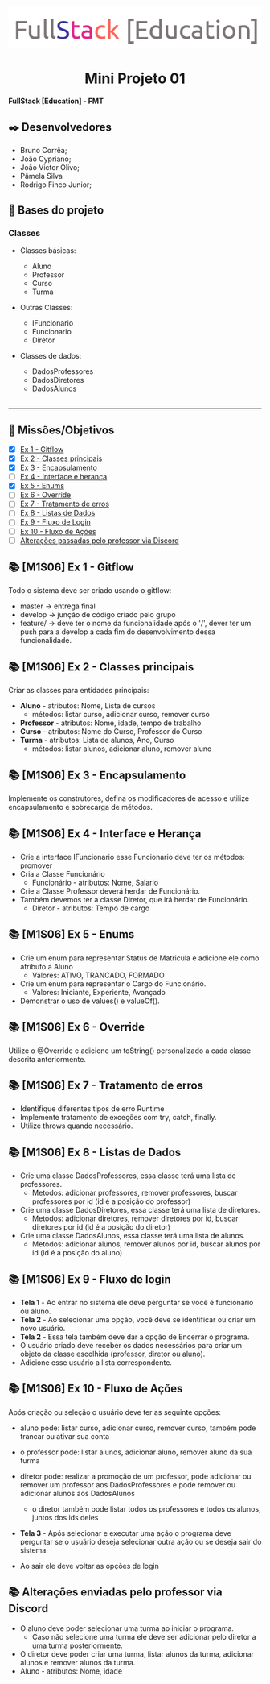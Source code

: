 ![logo.png](logo.png)
 <h1 align="center"> Mini Projeto 01 </h1>

**FullStack [Education] - FMT**

## ✒️ Desenvolvedores
- Bruno Corrêa;
- João Cypriano;
- João Victor Olivo;
- Pâmela Silva
- Rodrigo Finco Junior;

## 🚀 Bases do projeto
### Classes
- Classes básicas:
  - Aluno
  - Professor
  - Curso
  - Turma


- Outras Classes:
  - IFuncionario
  - Funcionario
  - Diretor


- Classes de dados:
  - DadosProfessores
  - DadosDiretores
  - DadosAlunos
    <br/><br/>
---

## 🎯  Missões/Objetivos
- [x] [Ex 1 - Gitflow](#-m1s06-ex-1---gitflow)
- [x] [Ex 2 - Classes principais](#-m1s06-ex-2---classes-principais)
- [x] [Ex 3 - Encapsulamento](#-m1s06-ex-3---encapsulamento)
- [ ] [Ex 4 - Interface e herança](#-m1s06-ex-4---interface-e-herança)
- [x] [Ex 5 - Enums](#-m1s06-ex-5---enums)
- [ ] [Ex 6 - Override](#-m1s06-ex-6---override)
- [ ] [Ex 7 - Tratamento de erros](#-m1s06-ex-7---tratamento-de-erros)
- [ ] [Ex 8 - Listas de Dados](#-m1s06-ex-8---listas-de-dados)
- [ ] [Ex 9 - Fluxo de Login](#-m1s06-ex-9---fluxo-de-login)
- [ ] [Ex 10 - Fluxo de Ações](#-m1s06-ex-10---fluxo-de-ações)
- [ ] [Alterações passadas pelo professor via Discord](#-alterações-enviadas-pelo-professor-via-discord)

## 📚 [M1S06] Ex 1 - Gitflow
Todo o sistema deve ser criado usando o gitflow: <br/>
- master → entrega final
- develop → junção de código criado pelo grupo
- feature/ → deve ter o nome da funcionalidade após o '/', dever ter um push para
  a develop a cada fim do desenvolvimento dessa funcionalidade.

## 📚 [M1S06] Ex 2 - Classes principais
Criar as classes para entidades principais: <br/>
- **Aluno** - atributos: Nome, Lista de cursos
  - métodos: listar curso, adicionar curso, remover curso
- **Professor** - atributos: Nome, idade, tempo de trabalho
- **Curso** - atributos: Nome do Curso, Professor do Curso
- **Turma** - atributos: Lista de alunos, Ano, Curso
  - métodos: listar alunos, adicionar aluno, remover aluno

## 📚 [M1S06] Ex 3 - Encapsulamento
Implemente os construtores, defina os modificadores de acesso e utilize
encapsulamento e sobrecarga de métodos.

## 📚 [M1S06] Ex 4 - Interface e Herança
- Crie a interface IFuncionario esse Funcionario deve ter os métodos: promover
- Cria a Classe Funcionário
  - Funcionário - atributos: Nome, Salario
- Crie a Classe Professor deverá herdar de Funcionário.
- Também devemos ter a classe Diretor, que irá herdar de Funcionário.
  - Diretor - atributos: Tempo de cargo

## 📚 [M1S06] Ex 5 - Enums
- Crie um enum para representar Status de Matricula e adicione ele como
  atributo a Aluno
  - Valores: ATIVO, TRANCADO, FORMADO
- Crie um enum para representar o Cargo do Funcionário.
  - Valores: Iniciante, Experiente, Avançado
- Demonstrar o uso de values() e valueOf().

## 📚 [M1S06] Ex 6 - Override
Utilize o @Override e adicione um toString() personalizado a cada classe
descrita anteriormente.

## 📚 [M1S06] Ex 7 - Tratamento de erros
- Identifique diferentes tipos de erro Runtime
- Implemente tratamento de exceções com try, catch, finally.
- Utilize throws quando necessário.

## 📚 [M1S06] Ex 8 - Listas de Dados
- Crie uma classe DadosProfessores, essa classe terá uma lista de professores.
  - Metodos: adicionar professores, remover professores, buscar professores por id (id é a posição do professor)
- Crie uma classe DadosDiretores, essa classe terá uma lista de diretores.
  - Metodos: adicionar diretores, remover diretores por id, buscar diretores por id (id é a posição do diretor)
- Crie uma classe DadosAlunos, essa classe terá uma lista de alunos.
  - Metodos: adicionar alunos, remover alunos por id, buscar alunos por id (id é a posição do aluno)

## 📚 [M1S06] Ex 9 - Fluxo de login
- **Tela 1** - Ao entrar no sistema ele deve perguntar se você é funcionário ou
  aluno.
- **Tela 2** - Ao selecionar uma opção, você deve se identificar ou criar um novo usuário.
- **Tela 2** - Essa tela também deve dar a opção de Encerrar o programa.
- O usuário criado deve receber os dados necessários para criar um objeto da
  classe escolhida (professor, diretor ou aluno).
- Adicione esse usuário a lista correspondente.

## 📚 [M1S06] Ex 10 - Fluxo de Ações
Após criação ou seleção o usuário deve ter as seguinte opções:
- aluno pode: listar curso, adicionar curso, remover curso,
  também pode trancar ou ativar sua conta
- o professor pode: listar alunos, adicionar aluno, remover aluno da sua turma
- diretor pode: realizar a promoção de um professor, pode adicionar ou remover
  um professor aos DadosProfessores e pode remover ou adicionar alunos aos DadosAlunos
  - o diretor também pode listar todos os professores e todos os alunos, juntos dos ids deles

- **Tela 3** - Após selecionar e executar uma ação o programa deve perguntar se o usuário
  deseja selecionar outra ação ou se deseja sair do sistema.
- Ao sair ele deve voltar as opções de login

## 📚 Alterações enviadas pelo professor via Discord
- O aluno deve poder selecionar uma turma ao iniciar o programa.
  - Caso não selecione uma turma ele deve ser adicionar pelo diretor a uma turma posteriormente.
- O diretor deve poder criar uma turma, listar alunos da turma, adicionar alunos e remover alunos da turma.
- Aluno - atributos: Nome, idade
